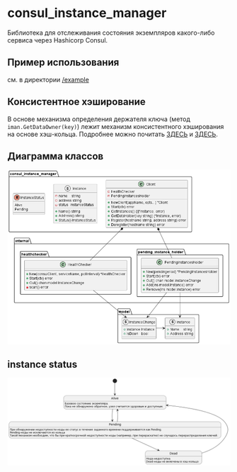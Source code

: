 # consul_instance_manager

Библиотека для отслеживания состояния экземпляров какого-либо сервиса через Hashicorp Consul.

## Пример использования

см. в директории [/example](/example/)

## Консистентное хэширование

В основе механизма определения держателя ключа (метод `iman.GetDataOwner(key)`) лежит механизм консистентного хэширования на основе хэш-кольца. Подробнее можно почитать [ЗДЕСЬ](https://habr.com/ru/companies/mygames/articles/669390/) и [ЗДЕСЬ](https://habr.com/ru/companies/timeweb/articles/691506/).

## Диаграмма классов

![Диаграмма классов](./docs/class_diagram.png)

## instance status

![instance_status_diagram](/docs/instance_status_diagram.png)
